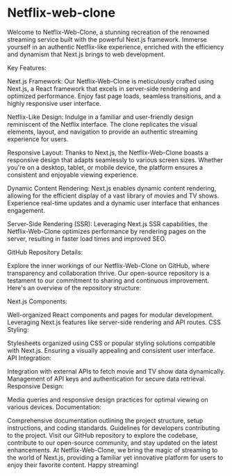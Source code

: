 # Netflix-web-clone
Welcome to Netflix-Web-Clone, a stunning recreation of the renowned streaming service built with the powerful Next.js framework. Immerse yourself in an authentic Netflix-like experience, enriched with the efficiency and dynamism that Next.js brings to web development.

Key Features:

Next.js Framework: Our Netflix-Web-Clone is meticulously crafted using Next.js, a React framework that excels in server-side rendering and optimized performance. Enjoy fast page loads, seamless transitions, and a highly responsive user interface.

Netflix-Like Design: Indulge in a familiar and user-friendly design reminiscent of the Netflix interface. The clone replicates the visual elements, layout, and navigation to provide an authentic streaming experience for users.

Responsive Layout: Thanks to Next.js, the Netflix-Web-Clone boasts a responsive design that adapts seamlessly to various screen sizes. Whether you're on a desktop, tablet, or mobile device, the platform ensures a consistent and enjoyable viewing experience.

Dynamic Content Rendering: Next.js enables dynamic content rendering, allowing for the efficient display of a vast library of movies and TV shows. Experience real-time updates and a dynamic user interface that enhances engagement.

Server-Side Rendering (SSR): Leveraging Next.js SSR capabilities, the Netflix-Web-Clone optimizes performance by rendering pages on the server, resulting in faster load times and improved SEO.

GitHub Repository Details:

Explore the inner workings of our Netflix-Web-Clone on GitHub, where transparency and collaboration thrive. Our open-source repository is a testament to our commitment to sharing and continuous improvement. Here's an overview of the repository structure:

Next.js Components:

Well-organized React components and pages for modular development.
Leveraging Next.js features like server-side rendering and API routes.
CSS Styling:

Stylesheets organized using CSS or popular styling solutions compatible with Next.js.
Ensuring a visually appealing and consistent user interface.
API Integration:

Integration with external APIs to fetch movie and TV show data dynamically.
Management of API keys and authentication for secure data retrieval.
Responsive Design:

Media queries and responsive design practices for optimal viewing on various devices.
Documentation:

Comprehensive documentation outlining the project structure, setup instructions, and coding standards.
Guidelines for developers contributing to the project.
Visit our GitHub repository to explore the codebase, contribute to our open-source community, and stay updated on the latest enhancements. At Netflix-Web-Clone, we bring the magic of streaming to the world of Next.js, providing a familiar yet innovative platform for users to enjoy their favorite content. Happy streaming!
